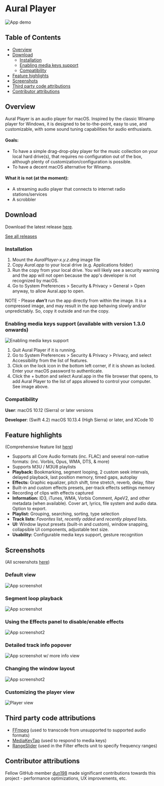# Aural Player

![App demo](/Documentation/Demos/demo.gif?raw=true "App demo")

## Table of Contents
  * [Overview](#overview)
  * [Download](#download)
    + [Installation](#installation)
    + [Enabling media keys support](#enabling-media-keys-support-available-with-version-130-onwards)
    + [Compatibility](#compatibility)
  * [Feature highlights](#feature-highlights)
  * [Screenshots](#screenshots)
  * [Third party code attributions](#third-party-code-attributions)
  * [Contributor attributions](#contributor-attributions)

## Overview

Aural Player is an audio player for macOS. Inspired by the classic Winamp player for Windows, it is designed to be to-the-point, easy to use, and customizable, with some sound tuning capabilities for audio enthusiasts.

#### Goals:
* To have a simple drag-drop-play player for the music collection on your local hard drive(s), that requires no configuration out of the box, although plenty of customization/configuration is possible.
* To have a decent macOS alternative for Winamp.

#### What it is not (at the moment):
* A streaming audio player that connects to internet radio stations/services
* A scrobbler

## Download

Download the latest release [here](https://github.com/maculateConception/aural-player/releases/latest).

[See all releases](https://github.com/maculateConception/aural-player/releases)

### Installation

1. Mount the *AuralPlayer-x.y.z.dmg* image file
2. Copy *Aural.app* to your local drive (e.g. Applications folder)
3. Run the copy from your local drive. You will likely see a security warning and the app will not open because the app's developer is not recognized by macOS.
4. Go to System Preferences > Security & Privacy > General > Open anyway, to allow Aural.app to open.

NOTE - Please ***don't*** run the app directly from within the image. It is a compressed image, and may result in the app behaving slowly and/or unpredictably. So, copy it outside and run the copy.

### Enabling media keys support (available with version 1.3.0 onwards)


![Enabling media keys support](/Documentation/Screenshots/EnablingMediaKeys.png?raw=true "Enabling media keys support")

1. Quit Aural Player if it is running.
2. Go to System Preferences > Security & Privacy > Privacy, and select Accessibility from the list of features.
3. Click on the lock icon in the bottom left corner, if it is shown as locked. Enter your macOS password to authenticate.
4. Click the + button and select Aural.app in the file browser that opens, to add Aural Player to the list of apps allowed to control your computer. See image above.

### Compatibility

**User**: macOS 10.12 (Sierra) or later versions

**Developer**: (Swift 4.2) macOS 10.13.4 (High Sierra) or later, and XCode 10

## Feature highlights

(Comprehensive feature list [here](https://github.com/maculateConception/aural-player/wiki/Features))

* Supports all Core Audio formats (inc. FLAC) and several non-native formats: (inc. Vorbis, Opus, WMA, DTS, & more)
* Supports M3U / M3U8 playlists
* **Playback:** Bookmarking, segment looping, 2 custom seek intervals, delayed playback, last position memory, timed gaps, autoplay
* **Effects:** Graphic equalizer, pitch shift, time stretch, reverb, delay, filter
* Built-in and custom effects presets, per-track effects settings memory
* Recording of clips with effects captured
* **Information:** ID3, iTunes, WMA, Vorbis Comment, ApeV2, and other metadata (when available). Cover art, lyrics, file system and audio data. Option to export.
* **Playlist:** Grouping, searching, sorting, type selection
* **Track lists:** *Favorites* list, *recently added* and *recently played* lists.
* **UI:** Window layout presets (built-in and custom), window snapping, collapsible UI components, adjustable text size.
* **Usability:** Configurable media keys support, gesture recognition
      
## Screenshots

(All screenshots [here](https://github.com/maculateConception/aural-player/wiki/Screenshots))

### Default view

![App screenshot](/Documentation/Screenshots/Default.png?raw=true "App screenshot")

### Segment loop playback

![App screenshot](/Documentation/Screenshots/SegmentLoop.png?raw=true "Segment loop playback")

### Using the Effects panel to disable/enable effects

![App screenshot2](/Documentation/Demos/UsingFXUnit.gif?raw=true "Using the FX panel")

### Detailed track info popover

![App screenshot w/ more info view](/Documentation/Screenshots/DetailedInfo.png?raw=true "More Info")

### Changing the window layout

![App screenshot2](/Documentation/Demos/WindowLayout.gif?raw=true "Changing the window layout")

### Customizing the player view

![Player view](/Documentation/Demos/playerView.gif?raw=true "Player view")

## Third party code attributions

* [FFmpeg](https://www.ffmpeg.org/) (used to transcode from unsupported to supported audio formats)
* [MediaKeyTap](https://github.com/nhurden/MediaKeyTap) (used to respond to media keys)
* [RangeSlider](https://github.com/matthewreagan/RangeSlider) (used in the Filter effects unit to specify frequency ranges)

## Contributor attributions

Fellow GitHub member [dun198](https://github.com/dun198) made significant contributions towards this project - performance optimizations, UX improvements, etc.
